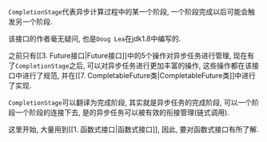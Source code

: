 `CompletionStage`代表异步计算过程中的某一个阶段, 一个阶段完成以后可能会触发另一个阶段.

该接口的作者毫无疑问, 也是`Doug Lea`在jdk1.8中编写的.

之前只有[[3. Future接口|Future接口]]中的5个操作对异步任务进行管理, 现在有了`CompletionStage`之后, 可以对异步任务进行更加丰富的操作, 这些操作都在该接口中进行了规范, 并在[[7. CompletableFuture类|CompletableFuture类]]中进行了实现. 

`CompletionStage`可以翻译为完成阶段, 其实就是异步任务的完成阶段, 可以一个阶段一个阶段的连接下去, 是的异步任务可以被有效的衔接管理(链式调用).

这里开始, 大量用到[[1. 函数式接口|函数式接口]], 因此, 要对函数式接口有所了解. 
